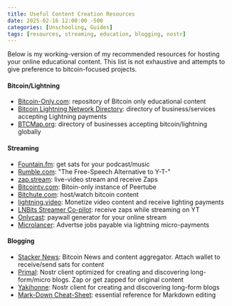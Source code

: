 ```yaml
---
title: Useful Content Creation Resources
date: 2025-02-16 12:00:00 -500
categories: [Unschooling, Guides]
tags: [resources, streaming, education, blogging, nostr]
---
```


Below is my working-version of my recommended resources for hosting your online educational content. This list is not exhaustive and attempts to give preference to bitcoin-focused projects. 

#### Bitcoin/Lightning
- [Bitcoin-Only.com](https://bitcoin-only.com/store-tools): repository of Bitcoin only educational content
- [Bitcoin Lightning Network Directory](https://acceptlightning.com/index.html): directory of business/services accepting Lightning payments
- [BTCMap.org](https://btcmap.org/): directory of businesses accepting bitcoin/lightning globally

#### Streaming
- [Fountain.fm](https://fountain.fm/): get sats for your podcast/music  
- [Rumble.com](https://rumble.com/): "The Free-Speech Alternative to Y-T-" 
- [zap.stream](https://zap.stream/): live-video stream and receive Zaps
- [Bitcointv.com](https://bitcointv.com/home): Bitoin-only instance of Peertube
- [Bitchute.com](https://www.bitchute.com/): host/watch bitcoin content
- [lightning.video](https://lightning.video/): Monetize video content and receive lighting payments
- [LNBits Streamer Co-pilot](https://darth-coin.github.io/merchants/lnbits-stream-copilot-en.html): receive zaps while streaming on YT
- [Onlycast](https://kriptode.com/onlycast/new.html): paywall generator for your online stream
- [Microlancer](https://microlancer.io/): Advertse jobs payable via lightning micro-payments 

#### Blogging 
- [Stacker News](https://stacker.news/): Bitcoin News and content aggregator. Attach wallet to receive/send sats for content
- [Primal](https://primal.net/reads): Nostr client optimized for creating and discovering long-form/micro blogs. Zap or get zapped for original content
- [Yakihonne](https://www.yakihonne.com/): Nostr client for creating and discovering long-form blogs
- [Mark-Down Cheat-Sheet](https://www.markdownguide.org/cheat-sheet/): essential reference for Markdown editing